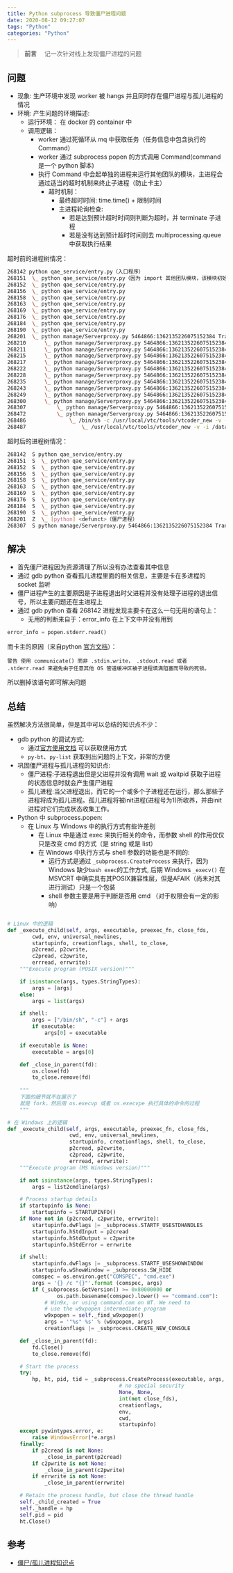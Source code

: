 ```yaml
---
title: Python subprocess 导致僵尸进程问题
date: 2020-08-12 09:27:07
tags: "Python"
categories: "Python"
---
```


> **前言**
　记一次针对线上发现僵尸进程的问题

## 问题

- 现象: 生产环境中发现 worker 被 hangs 并且同时存在僵尸进程与孤儿进程的情况
- 环境: 产生问题的环境描述:
  - 运行环境： 在 docker 的 container 中
  - 调用逻辑： 
    - worker 通过死循环从 mq 中获取任务（任务信息中包含执行的 Command）
    - worker 通过 subprocess popen 的方式调用 Command(command 是一个 python 脚本)
    - 执行 Command 中会起单独的进程来运行其他团队的模块，主进程会通过适当的超时机制来终止子进程（防止卡主）
      - 超时机制：
        - 最终超时时间: time.time() + 限制时间
        - 主进程轮询检查:
          - 若是达到预计超时时间则判断为超时，并 terminate 子进程
          - 若是没有达到预计超时时间则去 multiprocessing.queue 中获取执行结果

超时前的进程树情况：

```bash
268142 python qae_service/entry.py（入口程序）
268151  \_ python qae_service/entry.py（因为 import 其他团队模块，该模块初始化会创建多进程）
268152  \_ python qae_service/entry.py
268156  \_ python qae_service/entry.py
268158  \_ python qae_service/entry.py
268163  \_ python qae_service/entry.py
268169  \_ python qae_service/entry.py
268176  \_ python qae_service/entry.py
268184  \_ python qae_service/entry.py
268190  \_ python qae_service/entry.py
268201  \_ python manage/Serverproxy.py 5464866:1362135226075152384 Transcoding（执行 mq 获取到的 cmd）
268210      \_ python manage/Serverproxy.py 5464866:1362135226075152384 Transcoding（import 其他团队模块，初始化会创建多进程）
268211      \_ python manage/Serverproxy.py 5464866:1362135226075152384 Transcoding
268215      \_ python manage/Serverproxy.py 5464866:1362135226075152384 Transcoding
268217      \_ python manage/Serverproxy.py 5464866:1362135226075152384 Transcoding
268222      \_ python manage/Serverproxy.py 5464866:1362135226075152384 Transcoding
268228      \_ python manage/Serverproxy.py 5464866:1362135226075152384 Transcoding
268235      \_ python manage/Serverproxy.py 5464866:1362135226075152384 Transcoding
268243      \_ python manage/Serverproxy.py 5464866:1362135226075152384 Transcoding
268249      \_ python manage/Serverproxy.py 5464866:1362135226075152384 Transcoding
268300      \_ python manage/Serverproxy.py 5464866:1362135226075152384 Transcoding（主进程起的子进程）
268307          \_ python manage/Serverproxy.py 5464866:1362135226075152384 Transcoding（其他团队模块，运行进程）
268472          \_ python manage/Serverproxy.py 5464866:1362135226075152384 Transcoding（其他团队模块，运行进程）
268486              \_ /bin/sh -c /usr/local/vtc/tools/vtcoder_new -v -i /data/tmp/xxx.mkv
268487                  \_ /usr/local/vtc/tools/vtcoder_new -v -i /data/tmp/xxx.mkv
```

超时后的进程树情况：

```bash
268142  S python qae_service/entry.py
268151  S  \_ python qae_service/entry.py
268152  S  \_ python qae_service/entry.py
268156  S  \_ python qae_service/entry.py
268158  S  \_ python qae_service/entry.py
268163  S  \_ python qae_service/entry.py
268169  S  \_ python qae_service/entry.py
268176  S  \_ python qae_service/entry.py
268184  S  \_ python qae_service/entry.py
268190  S  \_ python qae_service/entry.py
268201  Z  \_ [python] <defunct>（僵尸进程）
268307  S python manage/Serverproxy.py 5464866:1362135226075152384 Transcoding（孤儿进程，父进程为 1）
```

## 解决

- 首先僵尸进程因为资源清理了所以没有办法查看其中信息
- 通过 gdb python 查看孤儿进程里面的相关信息，主要是卡在多进程的 socket 监听
- 僵尸进程产生的主要原因是子进程退出时父进程并没有处理子进程的退出信号，所以主要问题还在主进程上
- 通过 gdb python 查看 268142 进程发现主要卡在这么一句无用的语句上：
  - 无用的判断来自于：error_info 在上下文中并没有用到

```python
error_info = popen.stderr.read()
```

而卡主的原因（来自python [官方文档](https://docs.python.org/zh-cn/3/library/subprocess.html#subprocess.Popen.communicate)）：

```shell
警告 使用 communicate() 而非 .stdin.write， .stdout.read 或者 .stderr.read 来避免由于任意其他 OS 管道缓冲区被子进程填满阻塞而导致的死锁。
```

所以删掉该语句即可解决问题

## 总结

虽然解决方法很简单，但是其中可以总结的知识点不少：

- gdb python 的调试方式:
  - 通过[官方使用文档](https://wiki.python.org/moin/DebuggingWithGdb) 可以获取使用方式
  - `py-bt`、`py-list` 获取到出问题的上下文，非常的方便
- 巩固僵尸进程与孤儿进程的知识点:
  - 僵尸进程:子进程退出但是父进程并没有调用 wait 或 waitpid 获取子进程的状态信息时就会产生僵尸进程
  - 孤儿进程:当父进程退出，而它的一个或多个子进程还在运行，那么那些子进程将成为孤儿进程。孤儿进程将被init进程(进程号为1)所收养，并由init进程对它们完成状态收集工作。
- Python 中 subprocess.popen:
  - 在 Linux 与 Windows 中的执行方式有些许差别
    - 在 Linux 中是通过 exec 来执行相关的命令，而参数 shell 的作用仅仅只是改变 cmd 的方式（是 string 或是 list）
    - 在 Windows 中执行方式与 shell 参数的功能也是不同的:
      - 运行方式是通过 `_subprocess.CreateProcess` 来执行，因为 Windows 缺少`bash exec`的工作方式, 后期 Windows `_execv()` 在 MSVCRT 中确实具有其POSIX兼容性层，但是AFAIK（尚未对其进行测试）只是一个包装
      - shell 参数主要是用于判断是否用 cmd （对于权限会有一定的影响）

```python

# Linux 中的逻辑
def _execute_child(self, args, executable, preexec_fn, close_fds,
        cwd, env, universal_newlines,
        startupinfo, creationflags, shell, to_close,
        p2cread, p2cwrite,
        c2pread, c2pwrite,
        errread, errwrite):
    """Execute program (POSIX version)"""

    if isinstance(args, types.StringTypes):
        args = [args]
    else:
        args = list(args)

    if shell:
        args = ["/bin/sh", "-c"] + args
        if executable:
            args[0] = executable

    if executable is None:
        executable = args[0]

    def _close_in_parent(fd):
        os.close(fd)
        to_close.remove(fd)
    
    """
    下面的细节就不在展示了
    就是 fork，然后用 os.execvp 或者 os.execvpe 执行具体的命令的过程
    """

# 在 Windows 上的逻辑
def _execute_child(self, args, executable, preexec_fn, close_fds,
                    cwd, env, universal_newlines,
                    startupinfo, creationflags, shell, to_close,
                    p2cread, p2cwrite,
                    c2pread, c2pwrite,
                    errread, errwrite):
    """Execute program (MS Windows version)"""

    if not isinstance(args, types.StringTypes):
        args = list2cmdline(args)

    # Process startup details
    if startupinfo is None:
        startupinfo = STARTUPINFO()
    if None not in (p2cread, c2pwrite, errwrite):
        startupinfo.dwFlags |= _subprocess.STARTF_USESTDHANDLES
        startupinfo.hStdInput = p2cread
        startupinfo.hStdOutput = c2pwrite
        startupinfo.hStdError = errwrite

    if shell:
        startupinfo.dwFlags |= _subprocess.STARTF_USESHOWWINDOW
        startupinfo.wShowWindow = _subprocess.SW_HIDE
        comspec = os.environ.get("COMSPEC", "cmd.exe")
        args = '{} /c "{}"'.format (comspec, args)
        if (_subprocess.GetVersion() >= 0x80000000 or
                os.path.basename(comspec).lower() == "command.com"):
            # Win9x, or using command.com on NT. We need to
            # use the w9xpopen intermediate program
            w9xpopen = self._find_w9xpopen()
            args = '"%s" %s' % (w9xpopen, args)
            creationflags |= _subprocess.CREATE_NEW_CONSOLE

    def _close_in_parent(fd):
        fd.Close()
        to_close.remove(fd)

    # Start the process
    try:
        hp, ht, pid, tid = _subprocess.CreateProcess(executable, args,
                                    # no special security
                                    None, None,
                                    int(not close_fds),
                                    creationflags,
                                    env,
                                    cwd,
                                    startupinfo)
    except pywintypes.error, e:
        raise WindowsError(*e.args)
    finally:
        if p2cread is not None:
            _close_in_parent(p2cread)
        if c2pwrite is not None:
            _close_in_parent(c2pwrite)
        if errwrite is not None:
            _close_in_parent(errwrite)

    # Retain the process handle, but close the thread handle
    self._child_created = True
    self._handle = hp
    self.pid = pid
    ht.Close()
```

## 参考

- [僵尸/孤儿进程知识点](https://zhuanlan.zhihu.com/p/96098130)